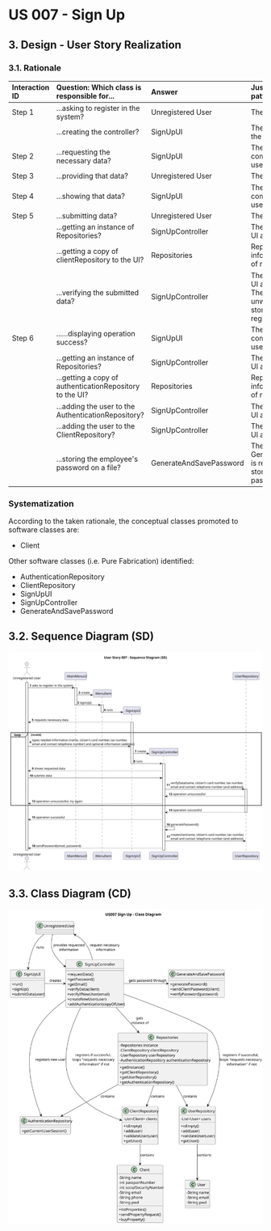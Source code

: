 # US 007 - Sign Up 

## 3. Design - User Story Realization 

### 3.1. Rationale

| Interaction ID | Question: Which class is responsible for...              | Answer                  | Justification (with patterns)                                                                                                             |
|:---------------|:---------------------------------------------------------|:------------------------|:------------------------------------------------------------------------------------------------------------------------------------------|
| Step 1         | ...asking to register in the system?                     | Unregistered User       | The user is the actor.                                                                                                                    |
|                | ...creating the controller?                              | SignUpUI                | The UI connects the user to the controller.                                                                                               |
| Step 2         | ...requesting the necessary data?                        | SignUpUI                | The UI is responsible for communicating with the user.                                                                                    |
| Step 3         | ...providing that data?                                  | Unregistered User       | The user is the actor.                                                                                                                    |
| Step 4         | ...showing that data?                                    | SignUpUI                | The UI is responsible for communicating with the user.                                                                                    |
| Step 5         | ...submitting data?                                      | Unregistered User       | The user is the actor.                                                                                                                    |
|                | ...getting an instance of Repositories?                  | SignUpController        | The Controller connects the UI and the repositories.                                                                                      |
|                | ...getting a copy of clientRepository to the UI?         | Repositories            | Repositories stores information about all kinds of repositories.                                                                          |
|                | ...verifying the submitted data?                         | SignUpController        | The Controller connects the UI and the repositories. Therefore it should prevent unwanted data from being stored before it is registered. |
| Step 6         | ......displaying operation success?                      | SignUpUI                | The UI is responsible for communicating with the user.                                                                                    |
|                | ...getting an instance of Repositories?                  | SignUpController        | The Controller connects the UI and the repositories.                                                                                      |
|                | ...getting a copy of authenticationRepository to the UI? | Repositories            | Repositories stores information about all kinds of repositories.                                                                          |
|                | ...adding the user to the AuthenticationRepository?      | SignUpController        | The Controller connects the UI and the repositories.                                                                                      |
|                | ...adding the user to the ClientRepository?              | SignUpController        | The Controller connects the UI and the repositories.                                                                                      |
|                | ...storing the employee's password on a file?            | GenerateAndSavePassword | The GenerateAndSavePassword is responsible for making, storing and validating passwords.                                                  |


### Systematization ##

According to the taken rationale, the conceptual classes promoted to software classes are: 

 * Client

Other software classes (i.e. Pure Fabrication) identified: 

 * AuthenticationRepository
 * ClientRepository
 * SignUpUI
 * SignUpController
 * GenerateAndSavePassword


## 3.2. Sequence Diagram (SD)

![US007-SD](svg/US007-SD.svg)

## 3.3. Class Diagram (CD)

![US007-SD](svg/US007-CD.svg)